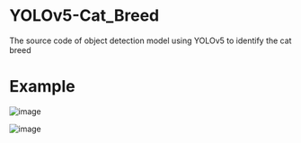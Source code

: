# YOLOv5-Cat_Breed
The source code of object detection model using YOLOv5 to identify the cat breed

# Example
![image](https://user-images.githubusercontent.com/86970816/173228483-25a2c8e9-7528-4098-b986-eb715e9eb13c.png)

![image](https://user-images.githubusercontent.com/86970816/173224418-dd2f80b6-b7c2-485a-8eae-98a166a5af13.png)
